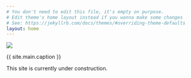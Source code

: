 ```yaml
---
# You don't need to edit this file, it's empty on purpose.
# Edit theme's home layout instead if you wanna make some changes
# See: https://jekyllrb.com/docs/themes/#overriding-theme-defaults
layout: home
---
```


<div class="main">
	<img src="{{ site.baseurl }}{{ site.main.image }}"/>
	<p>{{ site.main.caption }}</p>
	<p>This site is currently under construction.</p>
</div>

